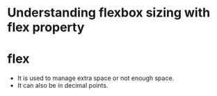 # Understanding flexbox sizing with flex property

# flex
- It is used to manage extra space or not enough space.
- It can also be in decimal points.